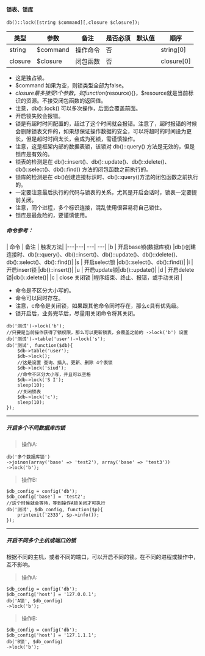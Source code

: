 #### 锁表、锁库

```
db()::lock([string $command][,closure $closure]);
```
|类型|参数|备注|是否必须|默认值|顺序|
| ----| ----|----|----|----|----|
|string|$command|操作命令|否||string[0]|
|closure|$closure|闭包函数|否|	|closure[0]	|

- 这是独占锁。
- $command 如果为空，则锁类型全部为false。
- $closure 最多接受1个参数，如function($resource){}，$resource就是当前标识的资源。不接受闭包函数的返回值。
- 注意，db()::lock() 可以多次操作，后面会覆盖前面。
- 开启锁失败会报错。
- 锁是有超时时间配置的，超过了这个时间就会报错。注意了，超时报错的时候会删除锁表文件的，如果想保证操作数据的安全，可以将超时的时间设为更长，但是超时时间太长，会成为死锁，需谨慎操作。
- 注意，这是框架内部的数据表锁，该锁对 db()::query() 方法是无效的，但是锁库是有效的。
- 锁表的检测是在 db()::insert()、db()::update()、db()::delete()、db()::select()、db()::find() 方法的闭包函数之前执行的。
- 锁库的检测是在 db()创建连接标识时、db()::query()方法的闭包函数之前执行的。
- 一定要注意最后执行的代码与锁表的关系，尤其是开启会话时，锁表一定要提前关闭。
- 注意，同个进程，多个标识连接，混乱使用很容易将自己锁住。
- 锁库是最危险的，要谨慎使用。
 


##### 命令参考：

| 命令 | 备注 | 触发方法|
|---|---| ---| ---|
|b | 开启base锁(数据库锁) |db()创建连接时、db()::query()、db()::insert()、db()::update()、db()::delete()、db()::select()、db()::find()|
|s | 开启select锁 |db()::select()、db()::find()|
|i | 开启insert锁 |db()::insert()|
|u | 开启update锁|db()::update()|
|d | 开启delete锁|db()::delete()|
|c | close 关闭锁 |程序结束、终止、报错，或手动关闭 |

- 命令是不区分大小写的。
- 命令可以同时存在。
- 注意，c命令是关闭锁，如果跟其他命令同时存在，那么c具有优先级。
- 锁开启后，业务完毕后，尽量用关闭命令将其关闭。


```
db('测试')->lock('b');
//只要是当前操作获得了锁权限，那么可以更新锁表，会覆盖之前的 ->lock('b') 设置
db('测试')->table('user')->lock('s');
db('测试', function($db){
	$db->table('user');
	$db->lock();
	//这是设置 查询、插入、更新、删除 4个表锁
	$db->lock('siud');
	//命令不区分大小写，并且可以空格
	$db->lock('S I');
	sleep(10);
	//关闭锁表
	$db->lock('c');
	sleep(10);
});
```


---

##### 开启多个不同数据库的锁

> 操作A:

```
db('多个数据库锁')
->joinon(array('base' => 'test2'), array('base' => 'test3'))
->lock('b');
```
> 操作B:

```
$db_config = config('db');
$db_config['base'] = 'test2';
//这个时候就会等待，等到操作A锁关闭才可执行
db('测试', $db_config, function($p){
	printexit('2333', $p->info());
});
```

---

##### 开启不同多个主机或端口的锁
根据不同的主机，或者不同的端口，可以开启不同的锁。在不同的进程或操作中，互不影响。

> 操作A:

```
$db_config = config('db');
$db_config['host'] = '127.0.0.1';
db('A锁', $db_config)
->lock('b');
```

> 操作B:


```
$db_config = config('db');
$db_config['host'] = '127.1.1.1';
db('B锁', $db_config)
->lock('b');
	
```
